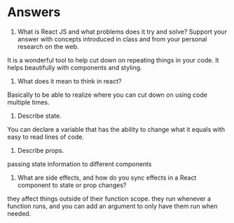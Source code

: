 # Answers

1. What is React JS and what problems does it try and solve? Support your answer with concepts introduced in class and from your personal research on the web.

It is a wonderful tool to help cut down on repeating things in your code. It helps beautifully with components and styling.

1. What does it mean to think in react?

Basically to be able to realize where you can cut down on using code multiple times.

1. Describe state.

You can declare a variable that has the ability to change what it equals with easy to read lines of code.

1. Describe props.

passing state information to different components

1. What are side effects, and how do you sync effects in a React component to state or prop changes?

they affect things outside of their function scope. they run whenever a function runs, and you can add an argument to only have them run when needed.